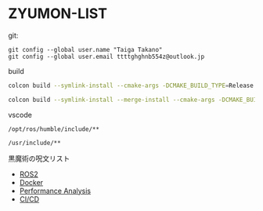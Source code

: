 # ZYUMON-LIST

git:
```
git config --global user.name "Taiga Takano"
git config --global user.email ttttghghnb554z@outlook.jp
```

build
```bash
colcon build --symlink-install --cmake-args -DCMAKE_BUILD_TYPE=Release
```
```bash
colcon build --symlink-install --merge-install --cmake-args -DCMAKE_BUILD_TYPE=Release
```

vscode
```
/opt/ros/humble/include/**
```
```
/usr/include/**
```



黒魔術の呪文リスト

- [ROS2](ros2)
- [Docker](docker)
- [Performance Analysis](analysis)
- [CI/CD](ci-cd)
